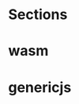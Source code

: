 # Sections

<!-- TODO: some intro to sections for those unfamiliar -->

# wasm

# genericjs

<!-- TODO -->
